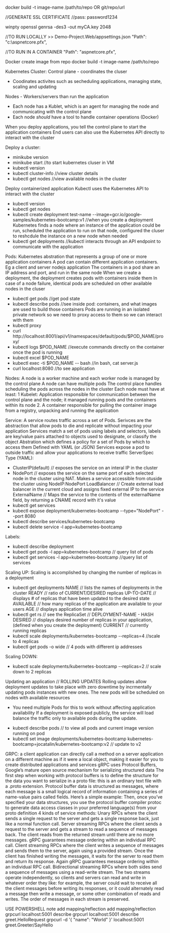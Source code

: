 
docker build -t image-name /path/to/repo OR git/repo/url


//GENERATE SSL CERTIFICATE
//pass: password1234

winpty openssl genrsa -des3 -out myCA.key 2048

//TO RUN LOCALLY >> Demo-Project.Web/appsettings.json
"Path": "c:\\aspnetcore.pfx",

//TO RUN IN A CONTAINER
"Path": "aspnetcore.pfx",

Docker create image from repo
docker build -t image-name /path/to/repo
 
Kubernetes Cluster:
Control plane - coordinates the cluser
- Coodinates activites such as secheduling applications, managing state, scaling and updating

Nodes - Workers/servers than run the application
- Each node has a Kublet, which is an agent for managing the node and communicating with the control plane
- Each node *should* have a tool to handle container operations (Docker)

When you deploy applications, you tell the control plane to start the application containers
End users can also use the Kubernetes API directly to interact with the cluster

Deploy a cluster:
- minikube version
- minikube start //to start kubernetes cluser in VM
- kubectl version
- kubectl cluster-info //view cluster details
- kubectl get nodes //view available nodes in the cluster

Deploy containerized application
Kubectl uses the Kubernetes API to interact with the cluster
- kubectl version
- kubectl get nodes
- kubectl create deployment test-name --image=gcr.io/google-samples/kubernetes-bootcamp:v1
//when you create a deployment Kubernetes finds a node where an instance of the application could be run, scheduled the application to run on that node, configured the cluser to reshcdule the instance on a new node when needed
- kubectl get deployments
//kubectl interacts through an API endpoint to communicate with the application

Pods:
Kubernetes abstration that represents a group of one or more application containers
A pod can contain different application containers. Eg a client and server nodejs application
The containers in a pod share an IP address and port, and run in the same node
When we create a deployment, the deployment creates pods with containers inside them
In case of a node failure, identical pods are scheduled on other available nodes in the cluser
- kubectl get pods //get pod state
- kubectl describe pods //see inside pod: containers, and what images are used to build those containers
Pods are running in an isolated private network so we need to proxy access to them so we can interact with them
- kubectl proxy
- curl http://localhost:8001/api/v1/namespaces/default/pods/$POD_NAME/proxy/
- kubectl logs $POD_NAME
//execute commands directly on the container once the pod is running
- kubectl excel $POD_NAME
- kubectl exec -ti $POD_NAME -- bash //in bash, cat server.js
- curl localhost:8080 //to see application

Nodes:
A node is a worker machine and each worker node is managed by the control plane
A node can have multiple pods
The control place handles scheduling the pods across the nodes in the cluster
Each node must have at least:
1 Kubelet: Application responsible for communication between the control plane and the node; it managed running pods and the containers within its node
2. A container responsible for pulling the container image from a registry, unpacking and running the application

Service:
A service routes traffic across a set of Pods. Serivces are the abstraction that allow pods to die and replicate without impacting your application
Services match a set of pods using labels and selectors, labels are key/value pairs attached to objects used to designate, or classify the object
Abstration which defines a policy for a set of Pods by which to access them
Defined with YAML (or JSON)
Services expose a pod to outside traffic and allow your applications to receive traffic
ServerSpec Type (YAML): 
- ClusterIP(default) // exposes the service on an interal IP in the cluster
- NodePort // exposes the service on the same port of each selected node in the cluster using NAT. Makes a service accessible from otuside the cluster using NodeIP:NodePort
LoadBalancer // Create external load balancer in the current cloud and assigns fixed external IP to the service
ExternalName // Maps the service to the contents of the externalName field, by returning a CNAME record with it's value
- kubectl get services
- kubectl expose deployment/kubernetes-bootcamp --type="NodePort" --port 8080
- kubectl describe services/kubernetes-bootcamp
- kubectl delete service -l app=kubernetes-bootcamp

Labels:
- kubectl describe deployment
- kubectl get pods -l app=kubernetes-bootcamp // query list of pods
- kubectl get services -l app=kubernetes-bootcamp //query list of services

Scaling UP:
Scaling is accomplished by changing the number of replicas in a deployment
- kubectl get deployments
NAME // lists the names of deployments in the cluster
READY // ratio of CURRENT/DESIRED replicas
UP-TO-DATE // displays # of replicas that have been updated to the desired state
AVAILABLE // how many replicas of the application are available to your users
AGE // displays application time alive
- kubectl get rs // see the ReplicaSet // DEPLOYMENT-NAME - HASH
DESIRED // displays desired number of replicas in your application, (defined when you create the deployment)
CURRENT // currently running replicas
- kubectl scale deployments/kubernetes-bootcamp --replicas=4 //scale to 4 replicas
- kubectl get pods -o wide // 4 pods with different ip addresses

Scaling DOWN:
- kubectl scale deployments/kubernetes-bootcamp --replicas=2 // scale down to 2 replicas

Updating an application // ROLLING UPDATES
Rolling updates allow deployment updates to take place with zero downtime by incrmentally updating pods instances with new ones. The new pods will be scheduled on nodes with available resources
* You need multiple Pods for this to work without affecting application availability
If a deployment is exposed publicly, the service will load balance the traffic only to available pods during the update. 
- kubectl describe pods // to view all pods and current image version running on pod
- kubectl set image deployments/kubernetes-bootcamp kubernetes-bootcamp=jocatalin/kubernetes-bootcamp:v2 // update to v2


GRPC:
a client application can directly call a method on a server application on a different machine as if it were a local object, making it easier for you to create distributed applications and services
 gRPC uses Protocol Buffers, Google’s mature open source mechanism for serializing structured data
The first step when working with protocol buffers is to define the structure for the data you want to serialize in a proto file: this is an ordinary text file with a .proto extension. 
Protocol buffer data is structured as messages, where each message is a small logical record of information containing a series of name-value pairs called fields. Here’s a simple example:
Then, once you’ve specified your data structures, you use the protocol buffer compiler protoc to generate data access classes in your preferred language(s) from your proto definition
4 kinds of service methods:
Unary RPCs where the client sends a single request to the server and gets a single response back, just like a normal function call.
Server streaming RPCs where the client sends a request to the server and gets a stream to read a sequence of messages back. The client reads from the returned stream until there are no more messages. gRPC guarantees message ordering within an individual RPC call.
Client streaming RPCs where the client writes a sequence of messages and sends them to the server, again using a provided stream. Once the client has finished writing the messages, it waits for the server to read them and return its response. Again gRPC guarantees message ordering within an individual RPC call.
Bidirectional streaming RPCs where both sides send a sequence of messages using a read-write stream. The two streams operate independently, so clients and servers can read and write in whatever order they like: for example, the server could wait to receive all the client messages before writing its responses, or it could alternately read a message then write a message, or some other combination of reads and writes. The order of messages in each stream is preserved.

USE POWERSHELL note add mapping/reflection
add mapping/reflection
grpcurl localhost:5001 describe
grpcurl localhost:5001 describe greet.HelloRequest
grpcurl -d '{ \"name\": \"World\" }' localhost:5001 greet.Greeter/SayHello